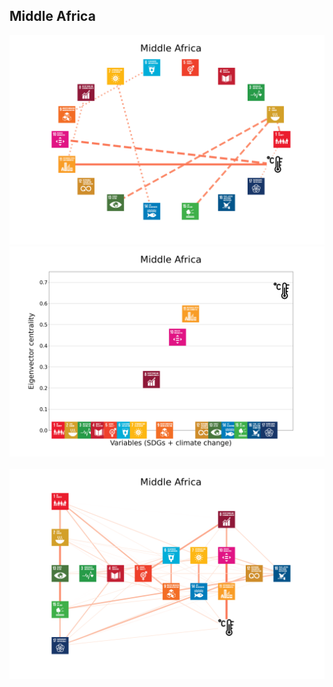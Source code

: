 ## Middle Africa

<img src="../Middle Africa/Middle Africa_circular_network_logos.png">
<img src="../Middle Africa/Middle Africa_eigenvector_centrality.png">
<br>
<br>
<img src="../Middle Africa/Middle Africa_multipartite_network_logos_cluster.png">
